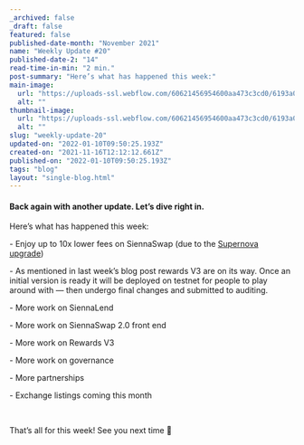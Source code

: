 ```yaml
---
_archived: false
_draft: false
featured: false
published-date-month: "November 2021"
name: "Weekly Update #20"
published-date-2: "14"
read-time-in-min: "2 min."
post-summary: "Here’s what has happened this week:"
main-image:
  url: "https://uploads-ssl.webflow.com/60621456954600aa473c3cd0/6193a00513c9ab30f55c33da_weekly-update-20%20Blog.jpg"
  alt: ""
thumbnail-image:
  url: "https://uploads-ssl.webflow.com/60621456954600aa473c3cd0/6193a00c72d3739820e43230_weekly-update-20%20Blog%20Thump.jpg"
  alt: ""
slug: "weekly-update-20"
updated-on: "2022-01-10T09:50:25.193Z"
created-on: "2021-11-16T12:12:12.661Z"
published-on: "2022-01-10T09:50:25.193Z"
tags: "blog"
layout: "single-blog.html"
---
```


#### Back again with another update. Let’s dive right in.

Here’s what has happened this week:

\- Enjoy up to 10x lower fees on SiennaSwap (due to the [Supernova upgrade](https://scrt.network/blog/supernova-mainnet-upgrade-complete))

\- As mentioned in last week’s blog post rewards V3 are on its way. Once an initial version is ready it will be deployed on testnet for people to play around with — then undergo final changes and submitted to auditing.

\- More work on SiennaLend

\- More work on SiennaSwap 2.0 front end

\- More work on Rewards V3

\- More work on governance

\- More partnerships

\- Exchange listings coming this month

‍

That’s all for this week! See you next time 🚀

‍
